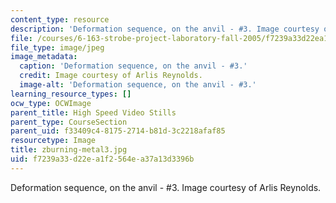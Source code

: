 ```yaml
---
content_type: resource
description: 'Deformation sequence, on the anvil - #3. Image courtesy of Arlis Reynolds.'
file: /courses/6-163-strobe-project-laboratory-fall-2005/f7239a33d22ea1f2564ea37a13d3396b_zburning-metal3.jpg
file_type: image/jpeg
image_metadata:
  caption: 'Deformation sequence, on the anvil - #3.'
  credit: Image courtesy of Arlis Reynolds.
  image-alt: 'Deformation sequence, on the anvil - #3.'
learning_resource_types: []
ocw_type: OCWImage
parent_title: High Speed Video Stills
parent_type: CourseSection
parent_uid: f33409c4-8175-2714-b81d-3c2218afaf85
resourcetype: Image
title: zburning-metal3.jpg
uid: f7239a33-d22e-a1f2-564e-a37a13d3396b
---
```

Deformation sequence, on the anvil - #3. Image courtesy of Arlis Reynolds.